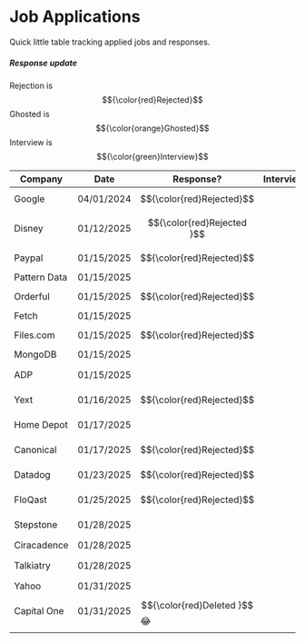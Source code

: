 # Job Applications
Quick little table tracking applied jobs and responses.

##### Response update
Rejection is $${\color{red}Rejected}$$
Ghosted is $${\color{orange}Ghosted}$$
Interview is $${\color{green}Interview}$$

| Company      | Date       | Response?                         | Interview | Offer | Link? |                                                                         |
| ------------ | ---------- | --------------------------------- | --------- | ----- | ----- | ----------------------------------------------------------------------- |
| Google       | 04/01/2024 | $${\color{red}Rejected}$$         |           |       |       |                                                                         |
| Disney       | 01/12/2025 | $${\color{red}Rejected      }$$   |           |       |       |                                                                         |
| Paypal       | 01/15/2025 | $${\color{red}Rejected}$$         |           |       |       |                                                                         |
| Pattern Data | 01/15/2025 |                                   |           |       |       |                                                                         |
| Orderful     | 01/15/2025 | $${\color{red}Rejected}$$         |           |       |       |                                                                         |
| Fetch        | 01/15/2025 |                                   |           |       |       |                                                                         |
| Files.com    | 01/15/2025 | $${\color{red}Rejected}$$         |           |       |       |                                                                         |
| MongoDB      | 01/15/2025 |                                   |           |       |       |                                                                         |
| ADP          | 01/15/2025 |                                   |           |       |       | https://tech.adp.com/en/jobs/5001094353006/associate-platform-engineer/ |
| Yext         | 01/16/2025 | $${\color{red}Rejected}$$         |           |       |       |                                                                         |
| Home Depot   | 01/17/2025 |                                   |           |       |       | https://homedepot.wd5.myworkdayjobs.com/en-US/CareerDepot/userHome      |
| Canonical    | 01/17/2025 | $${\color{red}Rejected}$$         |           |       |       | https://boards.greenhouse.io/canonicaljobs/jobs/6549805                 |
| Datadog      | 01/23/2025 | $${\color{red}Rejected}$$         |           |       |       | https://careers.datadoghq.com/detail/4732393/?gh_jid=4732393            |
| FloQast      | 01/25/2025 | $${\color{red}Rejected}$$         |           |       |       |                                                                         |
| Stepstone    | 01/28/2025 |                                   |           |       |       | https://www.stepstonegroup.com/current-opportunities/?gh_jid=6575641    |
| Ciracadence  | 01/28/2025 |                                   |           |       |       |                                                                         |
| Talkiatry    | 01/28/2025 |                                   |           |       |       | https://jobs.lever.co/talkiatry/bb88fff8-ce22-4c1f-9f5e-47fb6f2f46b1?l  |
| Yahoo        | 01/31/2025 |                                   |           |       |       |                                                                         |
| Capital One  | 01/31/2025 | $${\color{red}Deleted      }$$ 😂 |           |       |       |                                                                         |
|              |            |                                   |           |       |       |                                                                         |

